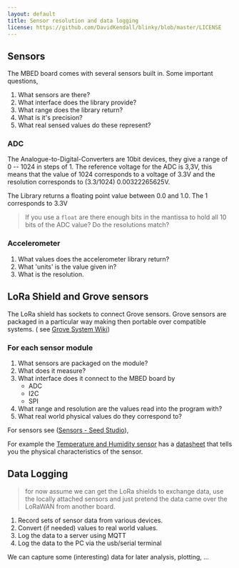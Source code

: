 ```yaml
---
layout: default
title: Sensor resolution and data logging
license: https://github.com/DavidKendall/blinky/blob/master/LICENSE
---
```


## Sensors 
The MBED board comes with several sensors built in.  Some important questions,

1. What sensors are there?  
2. What interface does the library provide?
3. What range does the library return?
3. What is it's precision?
4. What real sensed values do these represent?

### ADC
The Analogue-to-Digital-Converters are 10bit devices, they give a range of
0 -- 1024 in steps of 1.   The reference voltage for the ADC is 3,3V, this
means that the value of 1024 corresponds to a voltage of 3.3V and the
resolution corresponds to (3.3/1024) 0.00322265625V.

The Library returns a floating point value between 0.0 and 1.0.  The 1
corresponds to 3.3V

> If you use a `float` are there enough bits in the mantissa to hold all 10
> bits of the ADC value?  Do the resolutions match?

### Accelerometer
1. What values does the accelerometer library return?
2. What 'units' is the value given in?
3. What is the resolution.

## LoRa Shield and Grove sensors
The LoRa shield has sockets to connect Grove sensors.  Grove sensors are
packaged in a particular way making then portable over compatible systems.
( see [Grove System Wiki](http://wiki.seeedstudio.com/Grove_System/))

### For each sensor module
1. What sensors are packaged on the module?
2. What does it measure?
3. What interface does it connect to the MBED board by
   * ADC
   * I2C
   * SPI
4. What range and resolution are the values read into the program with?
5. What real world physical values do they correspond to?

For sensors see ([Sensors - Seed
Studio](https://www.seeedstudio.com/category/Sensor-for-Grove-c-24.html)),

For example the [Temperature and Humidity
sensor](https://www.seeedstudio.com/category/Grove-c-1003/category/Sensor-for-Grove-c-24/Grove-Temperature-Humidity-Sensor-DHT11.html)
has a
[datasheet](https://github.com/SeeedDocument/Grove_Temperature_and_Humidity_Sensor/raw/master/resources/DHT11.pdf)
that tells you the physical characteristics of the sensor.

## Data Logging
> for now assume we can get the LoRa shields to exchange data,  use the
> locally attached sensors and just pretend the data came over the LoRaWAN
> from another board.

1. Record sets of sensor data from various devices.
2. Convert (if needed) values to real world values.
2. Log the data to a server using MQTT
3. Log the data to the PC via the usb/serial terminal

We can capture some (interesting) data for later analysis, plotting, ...
